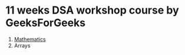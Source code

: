 # 11 weeks DSA workshop course by GeeksForGeeks
1. [Mathematics](https://github.com/javamultiplex/dsa-workshop/tree/master/src/main/java/com/javamultiplex/mathematics)
2. Arrays
